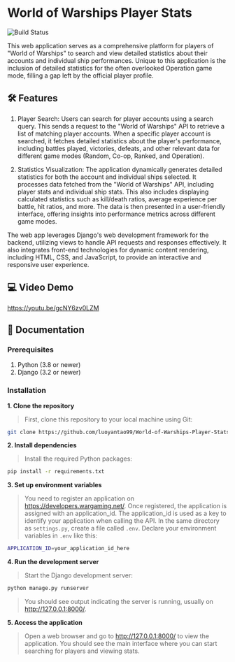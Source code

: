 #  World of Warships Player Stats
![Build Status](https://github.com/luoyantao99/World-of-Warships-Player-Stats/actions/workflows/django.yml/badge.svg)

This web application serves as a comprehensive platform for players of "World of Warships" to search and view detailed statistics about their accounts and individual ship performances. Unique to this application is the inclusion of detailed statistics for the often overlooked Operation game mode, filling a gap left by the official player profile.  

## 🛠️ Features
1. Player Search: Users can search for player accounts using a search query. This sends a request to the "World of Warships" API to retrieve a list of matching player accounts. When a specific player account is searched, it fetches detailed statistics about the player's performance, including battles played, victories, defeats, and other relevant data for different game modes (Random, Co-op, Ranked, and Operation). 

2. Statistics Visualization: The application dynamically generates detailed statistics for both the account and individual ships selected. It processes data fetched from the "World of Warships" API, including player stats and individual ship stats. This also includes displaying calculated statistics such as kill/death ratios, average experience per battle, hit ratios, and more. The data is then presented in a user-friendly interface, offering insights into performance metrics across different game modes. 

The web app leverages Django's web development framework for the backend, utilizing views to handle API requests and responses effectively. It also integrates front-end technologies for dynamic content rendering, including HTML, CSS, and JavaScript, to provide an interactive and responsive user experience. 

## 💻 Video Demo
https://youtu.be/gcNY6zv0LZM


## 📄 Documentation
### Prerequisites
1. Python (3.8 or newer)
2. Django (3.2 or newer)

### Installation
**1. Clone the repository**<br>
> First, clone this repository to your local machine using Git:
``` bash
git clone https://github.com/luoyantao99/World-of-Warships-Player-Stats.git
```

**2. Install dependencies**<br>
> Install the required Python packages:
``` bash
pip install -r requirements.txt
```

**3. Set up environment variables**<br>
> You need to register an application on https://developers.wargaming.net/. Once registered, the application is assigned with an application_id. The application_id is used as a key to identify your application when calling the API. In the same directory as ```settings.py```, create a file called ```.env```. Declare your environment variables in ```.env``` like this:
``` bash
APPLICATION_ID=your_application_id_here
```

**4. Run the development server**<br>
> Start the Django development server:
``` bash
python manage.py runserver
```
> You should see output indicating the server is running, usually on http://127.0.0.1:8000/.

**5. Access the application**<br>
> Open a web browser and go to http://127.0.0.1:8000/ to view the application. You should see the main interface where you can start searching for players and viewing stats.
